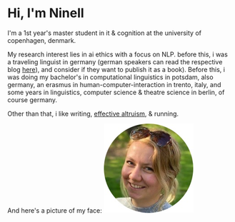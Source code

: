# Hi, I'm Ninell

I'm a 1st year's master student in it & cognition at the university of copenhagen, denmark. 

My research interest lies in ai ethics with a focus on NLP. before this, i was a traveling linguist in germany  (german speakers can read the respective blog [here](https://zwoelfmaldeutschland.de)), and consider if they want to publish it as a book). Before this, i was doing my bachelor's in computational linguistics in potsdam, also germany, an erasmus in human-computer-interaction in trento, italy, and some years in linguistics, computer science & theatre science in berlin, of course germany.

Other than that, i like writing, [effective altruism](https://www.effectivealtruism.org/), & running.

And here's a picture of my face: ![Ninell's face](images/nell.jpeg)
